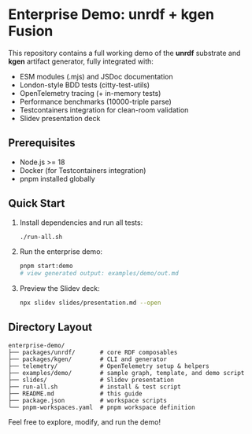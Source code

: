  # Enterprise Demo: unrdf + kgen Fusion
 
 This repository contains a full working demo of the **unrdf** substrate and **kgen** artifact generator, fully integrated with:
 - ESM modules (.mjs) and JSDoc documentation
 - London-style BDD tests (citty-test-utils)
 - OpenTelemetry tracing (+ in-memory tests)
 - Performance benchmarks (10000-triple parse)
 - Testcontainers integration for clean-room validation
 - Slidev presentation deck
 
 ## Prerequisites
 - Node.js >= 18
 - Docker (for Testcontainers integration)
 - pnpm installed globally
 
 ## Quick Start
 1. Install dependencies and run all tests:
    ```bash
    ./run-all.sh
    ```
 2. Run the enterprise demo:
    ```bash
    pnpm start:demo
    # view generated output: examples/demo/out.md
    ```
 3. Preview the Slidev deck:
    ```bash
    npx slidev slides/presentation.md --open
    ```
 
 ## Directory Layout
 ```
 enterprise-demo/
 ├── packages/unrdf/       # core RDF composables
 ├── packages/kgen/        # CLI and generator
 ├── telemetry/            # OpenTelemetry setup & helpers
 ├── examples/demo/        # sample graph, template, and demo script
 ├── slides/               # Slidev presentation
 ├── run-all.sh            # install & test script
 ├── README.md             # this guide
 ├── package.json          # workspace scripts
 └── pnpm-workspaces.yaml  # pnpm workspace definition
 ```
 
 Feel free to explore, modify, and run the demo!